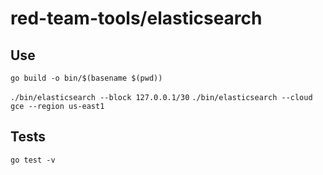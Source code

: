 # red-team-tools/elasticsearch

## Use

`go build -o bin/$(basename $(pwd))`

`./bin/elasticsearch --block 127.0.0.1/30`
`./bin/elasticsearch --cloud gce --region us-east1`

## Tests

`go test -v`

